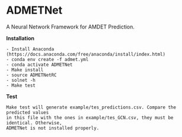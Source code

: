 # ADMETNet
A Neural Network Framework for AMDET Prediction. 

**Installation**
```
- Install Anaconda (https://docs.anaconda.com/free/anaconda/install/index.html)
- conda env create -f admet.yml
- conda activate ADMETNet
- Make install
- source ADMETNetRC
- solnet -h
- Make test
```

**Test**
```
Make test will generate example/tes_predictions.csv. Compare the predicted values 
in this file with the ones in example/tes_GCN.csv, they must be identical. Otherwise,
ADMETNet is not installed properly.
```

